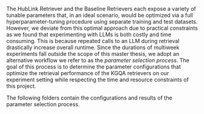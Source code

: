 The HubLink Retriever and the Baseline Retrievers each expose a variety of tunable parameters that, in an ideal scenario, would be optimized via a full hyperparameter-tuning procedure using separate training and test datasets. However, we deviate from this optimal approach due to practical constraints as we found that experimenting with LLMs is both costly and time consuming. This is because repeated calls to an LLM during retrieval drastically increase overall runtime. Since the durations of multiweek experiments fall outside the scope of this master thesis, we adopt an alternative workflow we refer to as the *parameter selection process*. The goal of this process is to determine the parameter configurations that optimize the retrieval performance of the KGQA retrievers on our experiment setting while respecting the time and resource constraints of this project.

The following folders contain the configurations and results of the parameter selection process.